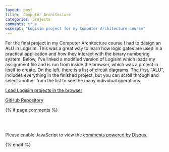```yaml
---
layout: post
title:  Computer Architecture
categories: projects
comments: true
excerpt: "Logisim project for my Computer Architecture course" 
---
```

For the final project in my Computer Architecture course I had to design an ALU in Logisim. This was a great way to learn how logic gates are used in a practical application and how they interact with the binary numbering system. Below, I've linked a modified version of Logisim which loads my assignment file and is run from inside the browser, which was a project in itself to create. On the left, there is a list of circuit diagrams. The first, "ALU", includes everything in the finished project, but you can scroll through and select another from the list to see the many individual operations.

<p><a href="/logisim.html" target="_blank">Load Logisim projects in the browser</a></p>

<p><a href="https://github.com/tlkroll/logisim" target="_blank">GitHub Repository</a></p>

{% if page.comments %} 
 
<br><br>
<p>
<div id="disqus_thread"></div>
<script>
    (function() { 
        var d = document, s = d.createElement('script');
        
        s.src = 'https://tlkroll.disqus.com/embed.js';
        
        s.setAttribute('data-timestamp', +new Date());
        (d.head || d.body).appendChild(s);
    })();
</script>
<noscript>Please enable JavaScript to view the <a href="https://disqus.com/?ref_noscript" rel="nofollow">comments powered by Disqus.</a></noscript>
</p>

{% endif %} 